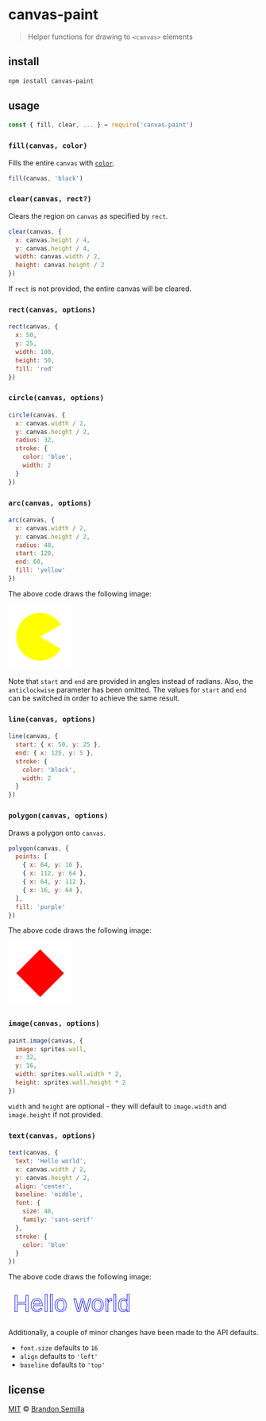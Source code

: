 # canvas-paint
> Helper functions for drawing to `<canvas>` elements

## install
```sh
npm install canvas-paint
```

## usage
```js
const { fill, clear, ... } = require('canvas-paint')
```

### `fill(canvas, color)`
Fills the entire `canvas` with [`color`](https://developer.mozilla.org/en-US/docs/Web/CSS/color_value).
```js
fill(canvas, 'black')
```

### `clear(canvas, rect?)`
Clears the region on `canvas` as specified by `rect`.
```js
clear(canvas, {
  x: canvas.height / 4,
  y: canvas.height / 4,
  width: canvas.width / 2,
  height: canvas.height / 2
})
```
If `rect` is not provided, the entire canvas will be cleared.

### `rect(canvas, options)`
```js
rect(canvas, {
  x: 50,
  y: 25,
  width: 100,
  height: 50,
  fill: 'red'
})
```

### `circle(canvas, options)`
```js
circle(canvas, {
  x: canvas.width / 2,
  y: canvas.height / 2,
  radius: 32,
  stroke: {
    color: 'blue',
    width: 2
  }
})
```

### `arc(canvas, options)`
```js
arc(canvas, {
  x: canvas.width / 2,
  y: canvas.height / 2,
  radius: 48,
  start: 120,
  end: 60,
  fill: 'yellow'
})
```
The above code draws the following image:

![arc example](img/arc.png)

Note that `start` and `end` are provided in angles instead of radians. Also, the `anticlockwise` parameter has been omitted. The values for `start` and `end` can be switched in order to achieve the same result.

### `line(canvas, options)`
```js
line(canvas, {
  start: { x: 50, y: 25 },
  end: { x: 125, y: 5 },
  stroke: {
    color: 'black',
    width: 2
  }
})
```

### `polygon(canvas, options)`
Draws a polygon onto `canvas`.
```js
polygon(canvas, {
  points: [
    { x: 64, y: 16 },
    { x: 112, y: 64 },
    { x: 64, y: 112 },
    { x: 16, y: 64 },
  ],
  fill: 'purple'
})
```
The above code draws the following image:

![polygon example](img/polygon.png)

### `image(canvas, options)`
```js
paint.image(canvas, {
  image: sprites.wall,
  x: 32,
  y: 16,
  width: sprites.wall.width * 2,
  height: sprites.wall.height * 2
})
```
`width` and `height` are optional - they will default to `image.width` and `image.height` if not provided.

### `text(canvas, options)`
```js
text(canvas, {
  text: 'Hello world',
  x: canvas.width / 2,
  y: canvas.height / 2,
  align: 'center',
  baseline: 'middle',
  font: {
    size: 48,
    family: 'sans-serif'
  },
  stroke: {
    color: 'blue'
  }
})
```
The above code draws the following image:

![text example](img/text.png)

Additionally, a couple of minor changes have been made to the API defaults.
- `font.size` defaults to `16`
- `align` defaults to `'left'`
- `baseline` defaults to `'top'`

## license
[MIT](https://opensource.org/licenses/MIT) © [Brandon Semilla](https://git.io/semibran)
